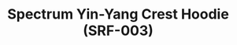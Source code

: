 ---
ee_id: '4142'
site: '1'
type: '2'
long_id: 2014-005 Spectrum Yin-Yang Crest Hoodie (SRF-003)
url: 2014-005-spectrum-yin-yang-crest-hoodie-srf-003
title: Spectrum Yin-Yang Crest Hoodie (SRF-003)
year: '2014'
medium: Hoodie
commission:
dims: Small, Medium, Large, X-Large, XX-Large
pitch: Hooded white sweatshirt with a large Arcangel Surfware Spectrum Yin-Yang Crest
  on the back and a smaller one on the front.
ps:
live_url:
related:
youtube:
imgs: srf-003-crest-hoodie-2014-005-full-1-database-ih.jpg,srf-003-crest-hoodie-2014-005-full-2-database-ih.jpg
subheading:
display_year: '2014'
download:
add_credit: Cory Arcangel for Arcangel Surfware
add_credits:
related_code:
layout: things-i-made
---